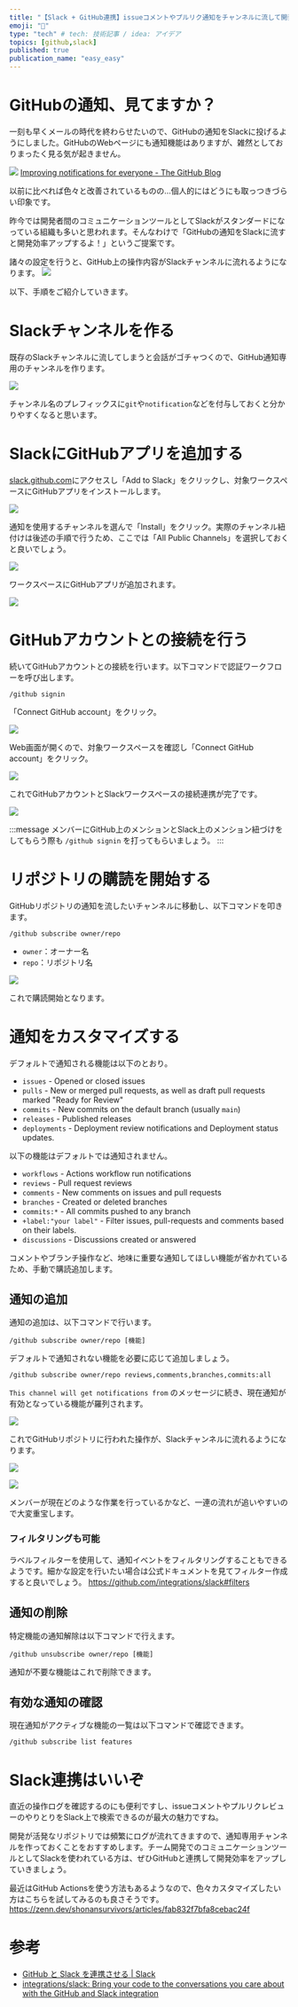 ```yaml
---
title: "【Slack + GitHub連携】issueコメントやプルリク通知をチャンネルに流して開発効率を加速させる"
emoji: "🔔"
type: "tech" # tech: 技術記事 / idea: アイデア
topics: [github,slack]
published: true
publication_name: "easy_easy"
---
```


# GitHubの通知、見てますか？

一刻も早くメールの時代を終わらせたいので、GitHubの通知をSlackに投げるようにしました。GitHubのWebページにも通知機能はありますが、雑然としておりまったく見る気が起きません。

![](https://storage.googleapis.com/zenn-user-upload/77l56xggzaowzq680gqd416ms383)
[Improving notifications for everyone - The GitHub Blog](https://github.blog/2020-04-22-improving-notifications-for-everyone/)

以前に比べれば色々と改善されているものの…個人的にはどうにも取っつきづらい印象です。

昨今では開発者間のコミュニケーションツールとしてSlackがスタンダードになっている組織も多いと思われます。そんなわけで「GitHubの通知をSlackに流すと開発効率アップするよ！」というご提案です。

諸々の設定を行うと、GitHub上の操作内容がSlackチャンネルに流れるようになります。
![](https://storage.googleapis.com/zenn-user-upload/mlqhp8k59xnq3bpspb7ib4oxjqcr)

以下、手順をご紹介していきます。

# Slackチャンネルを作る
既存のSlackチャンネルに流してしまうと会話がゴチャつくので、GitHub通知専用のチャンネルを作ります。

![](https://storage.googleapis.com/zenn-user-upload/mmaua1icxhg36atui1oghs0rzt60)

チャンネル名のプレフィックスに`git`や`notification`などを付与しておくと分かりやすくなると思います。

# SlackにGitHubアプリを追加する

[slack.github.com](https://slack.github.com/)にアクセスし「Add to Slack」をクリックし、対象ワークスペースにGitHubアプリをインストールします。

![](https://storage.googleapis.com/zenn-user-upload/egvimy9s3a72s87fh6w73x869qiv)

通知を使用するチャンネルを選んで「Install」をクリック。実際のチャンネル紐付けは後述の手順で行うため、ここでは「All Public Channels」を選択しておくと良いでしょう。

![](https://storage.googleapis.com/zenn-user-upload/ocrsyiveujn806yk3vu4f1wphivj)

ワークスペースにGitHubアプリが追加されます。

![](https://storage.googleapis.com/zenn-user-upload/w2evlbjwc0p1jl7x5qdlzeextgin)


# GitHubアカウントとの接続を行う

続いてGitHubアカウントとの接続を行います。以下コマンドで認証ワークフローを呼び出します。

```shell
/github signin
```

「Connect GitHub account」をクリック。

![](https://storage.googleapis.com/zenn-user-upload/237odvtfxog2ucucewyt8i5e0ce5)

Web画面が開くので、対象ワークスペースを確認し「Connect GitHub account」をクリック。

![](https://storage.googleapis.com/zenn-user-upload/yk6mcl88zgglqwkbjwsnnzp91j82)


これでGitHubアカウントとSlackワークスペースの接続連携が完了です。

![](https://storage.googleapis.com/zenn-user-upload/bt265i8xmoey3fpzyrkn2bbool17)

:::message
メンバーにGitHub上のメンションとSlack上のメンション紐づけをしてもらう際も `/github signin` を打ってもらいましょう。
:::

# リポジトリの購読を開始する

GitHubリポジトリの通知を流したいチャンネルに移動し、以下コマンドを叩きます。

```
/github subscribe owner/repo
```

- `owner`：オーナー名
- `repo`：リポジトリ名

![](https://storage.googleapis.com/zenn-user-upload/o65sjz85iah4ix334qqohibbcb03)

これで購読開始となります。

# 通知をカスタマイズする

デフォルトで通知される機能は以下のとおり。

- `issues` - Opened or closed issues
- `pulls` - New or merged pull requests, as well as draft pull requests marked "Ready for Review"
- `commits` - New commits on the default branch (usually `main`)
- `releases` - Published releases
- `deployments` - Deployment review notifications and Deployment status updates.

以下の機能はデフォルトでは通知されません。

- `workflows` - Actions workflow run notifications
- `reviews` - Pull request reviews
- `comments` - New comments on issues and pull requests
- `branches` - Created or deleted branches
- `commits:*` - All commits pushed to any branch
- `+label:"your label"` - Filter issues, pull-requests and comments based on their labels.
- `discussions` - Discussions created or answered

コメントやブランチ操作など、地味に重要な通知してほしい機能が省かれているため、手動で購読追加します。

## 通知の追加

通知の追加は、以下コマンドで行います。

```
/github subscribe owner/repo [機能]
```

デフォルトで通知されない機能を必要に応じて追加しましょう。

```
/github subscribe owner/repo reviews,comments,branches,commits:all
```

`This channel will get notifications from` のメッセージに続き、現在通知が有効となっている機能が羅列されます。

![](https://storage.googleapis.com/zenn-user-upload/zrvgr9znj8grmkjcgyyofnte5j0v)

これでGitHubリポジトリに行われた操作が、Slackチャンネルに流れるようになります。

![](https://storage.googleapis.com/zenn-user-upload/ab206uvd6az8dkabjigv4j6n39fr)

![](https://storage.googleapis.com/zenn-user-upload/ss4wmhzxgo9dddj8mlvuu681x6vw)

メンバーが現在どのような作業を行っているかなど、一連の流れが追いやすいので大変重宝します。

### フィルタリングも可能

ラベルフィルターを使用して、通知イベントをフィルタリングすることもできるようです。細かな設定を行いたい場合は公式ドキュメントを見てフィルター作成すると良いでしょう。
https://github.com/integrations/slack#filters

## 通知の削除

特定機能の通知解除は以下コマンドで行えます。

```
/github unsubscribe owner/repo [機能]
```

通知が不要な機能はこれで削除できます。

## 有効な通知の確認

現在通知がアクティブな機能の一覧は以下コマンドで確認できます。
```
/github subscribe list features
```

# Slack連携はいいぞ

直近の操作ログを確認するのにも便利ですし、issueコメントやプルリクレビューのやりとりをSlack上で検索できるのが最大の魅力ですね。

開発が活発なリポジトリでは頻繁にログが流れてきますので、通知専用チャンネルを作っておくことをおすすめします。チーム開発でのコミュニケーションツールとしてSlackを使われている方は、ぜひGitHubと連携して開発効率をアップしていきましょう。

最近はGitHub Actionsを使う方法もあるようなので、色々カスタマイズしたい方はこちらを試してみるのも良さそうです。
https://zenn.dev/shonansurvivors/articles/fab832f7bfa8cebac24f

# 参考
- [GitHub と Slack を連携させる | Slack](https://slack.com/intl/ja-jp/help/articles/232289568-GitHub-%E3%81%A8-Slack-%E3%82%92%E9%80%A3%E6%90%BA%E3%81%95%E3%81%9B%E3%82%8B)
- [integrations/slack: Bring your code to the conversations you care about with the GitHub and Slack integration](https://github.com/integrations/slack)
